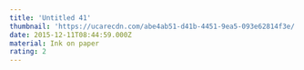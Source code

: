 ```yaml
---
title: 'Untitled 41'
thumbnail: 'https://ucarecdn.com/abe4ab51-d41b-4451-9ea5-093e62814f3e/'
date: 2015-12-11T08:44:59.000Z
material: Ink on paper
rating: 2
---
```

